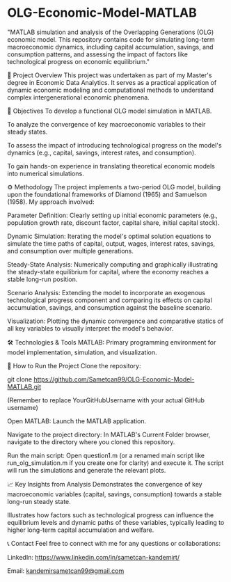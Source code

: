 # OLG-Economic-Model-MATLAB
"MATLAB simulation and analysis of the Overlapping Generations (OLG) economic model. This repository contains code for simulating long-term macroeconomic dynamics, including capital accumulation, savings, and consumption patterns, and assessing the impact of factors like technological progress on economic equilibrium."

📝 Project Overview
This project was undertaken as part of my Master's degree in Economic Data Analytics. It serves as a practical application of dynamic economic modeling and computational methods to understand complex intergenerational economic phenomena.

🎯 Objectives
To develop a functional OLG model simulation in MATLAB.

To analyze the convergence of key macroeconomic variables to their steady states.

To assess the impact of introducing technological progress on the model's dynamics (e.g., capital, savings, interest rates, and consumption).

To gain hands-on experience in translating theoretical economic models into numerical simulations.

⚙️ Methodology
The project implements a two-period OLG model, building upon the foundational frameworks of Diamond (1965) and Samuelson (1958).
My approach involved:

Parameter Definition: Clearly setting up initial economic parameters (e.g., population growth rate, discount factor, capital share, initial capital stock).

Dynamic Simulation: Iterating the model's optimal solution equations to simulate the time paths of capital, output, wages, interest rates, savings, and consumption over multiple generations.

Steady-State Analysis: Numerically computing and graphically illustrating the steady-state equilibrium for capital, where the economy reaches a stable long-run position.

Scenario Analysis: Extending the model to incorporate an exogenous technological progress component and comparing its effects on capital accumulation, savings, and consumption against the baseline scenario.

Visualization: Plotting the dynamic convergence and comparative statics of all key variables to visually interpret the model's behavior.

🛠️ Technologies & Tools
MATLAB: Primary programming environment for model implementation, simulation, and visualization.

🏃 How to Run the Project
Clone the repository:

git clone https://github.com/Sametcan99/OLG-Economic-Model-MATLAB.git

(Remember to replace YourGitHubUsername with your actual GitHub username)

Open MATLAB: Launch the MATLAB application.

Navigate to the project directory: In MATLAB's Current Folder browser, navigate to the directory where you cloned this repository.

Run the main script: Open question1.m (or a renamed main script like run_olg_simulation.m if you create one for clarity) and execute it. The script will run the simulations and generate the relevant plots.

📈 Key Insights from Analysis
Demonstrates the convergence of key macroeconomic variables (capital, savings, consumption) towards a stable long-run steady state.

Illustrates how factors such as technological progress can influence the equilibrium levels and dynamic paths of these variables, typically leading to higher long-term capital accumulation and welfare.

📞 Contact
Feel free to connect with me for any questions or collaborations:

LinkedIn: https://www.linkedin.com/in/sametcan-kandemirt/

Email: kandemirsametcan99@gmail.com
